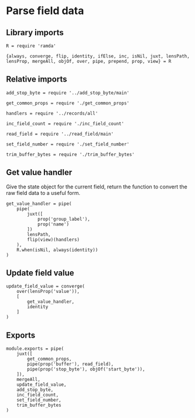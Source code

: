 # Parse field data

## Library imports

	R = require 'ramda'

	{always, converge, flip, identity, ifElse, inc, isNil, juxt, lensPath, lensProp, mergeAll, objOf, over, pipe, prepend, prop, view} = R


## Relative imports

	add_stop_byte = require '../add_stop_byte/main'

	get_common_props = require './get_common_props'

	handlers = require '../records/all'

	inc_field_count = require './inc_field_count'

	read_field = require '../read_field/main'

	set_field_number = require './set_field_number'

	trim_buffer_bytes = require './trim_buffer_bytes'


## Get value handler

Give the state object for the current field, return the function to convert the raw field data to a useful form.

	get_value_handler = pipe(
		pipe(
			juxt([
				prop('group_label'),
				prop('name')
			])
			lensPath,
			flip(view)(handlers)
		),
		R.when(isNil, always(identity))
	)


## Update field value

	update_field_value = converge(
		over(lensProp('value')),
		[
			get_value_handler,
			identity
		]
	)


## Exports

	module.exports = pipe(
		juxt([
			get_common_props,
			pipe(prop('buffer'), read_field),
			pipe(prop('stop_byte'), objOf('start_byte')),
		]),
		mergeAll,
		update_field_value,
		add_stop_byte,
		inc_field_count,
		set_field_number,
		trim_buffer_bytes
	)
